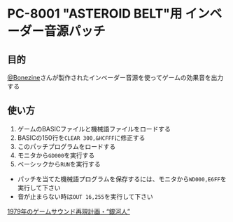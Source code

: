 # PC-8001 "ASTEROID BELT"用 インベーダー音源パッチ

## 目的
[@Bonezine](https://twitter.com/Bonezine)さんが製作されたインベーダー音源を使ってゲームの効果音を出力する

## 使い方
1. ゲームのBASICファイルと機械語ファイルをロードする
2. BASICの150行を`CLEAR 300,&HCFFF`に修正する
3. このパッチプログラムをロードする
4. モニタから`GD000`を実行する
5. ベーシックから`RUN`を実行する

* パッチを当てた機械語プログラムを保存するには、モニタから`WD000,E6FF`を実行して下さい
* 音が止まらない時は`OUT 16,255`を実行して下さい

[1979年のゲームサウンド再現計画・“銀河人”](https://bonezine.booth.pm/items/1573633)
